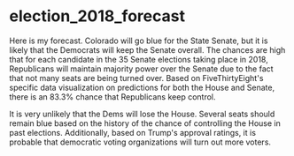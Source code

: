 # election_2018_forecast

Here is my forecast. Colorado will go blue for the State Senate, but it is likely that the Democrats will keep the Senate overall. The chances are high that for each candidate in the 35 Senate elections taking place in 2018, Republicans will maintain majority power over the Senate due to the fact that not many seats are being turned over. Based on FiveThirtyEight's specific data visualization on predictions for both the House and Senate, there is an 83.3% chance that Republicans keep control.

It is very unlikely that the Dems will lose the House. Several seats should remain blue based on the history of the chance of controlling the House in past elections. Additionally, based on Trump's approval ratings, it is probable that democratic voting organizations will turn out more voters.
